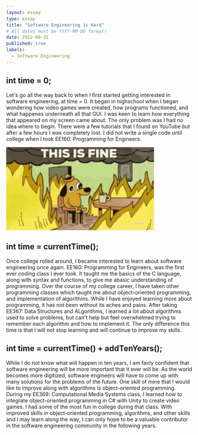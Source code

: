 ```yaml
---
layout: essay
type: essay
title: "Software Engineering is Hard"
# All dates must be YYYY-MM-DD format!
date: 2022-08-31
published: true
labels:
  - Software Engineering
---
```


## int time = 0;

Let's go all the way back to when I first started getting interested in software engineering, at time = 0. It began in highschool when I began wondering how video games were created, how programs functioned, and what happenes underneath all that GUI. I was keen to learn how everything that appeared on my screen came about. The only problem was I had no idea where to begin. There were a few tutorials that I found on YouTube but after a few hours I was completely lost. I did not write a single code until college when I took EE160: Programming for Engineers.

<img width="400px" class="rounded float-start pe-4" src="../img/this-is-fine.gif">

## int time = currentTime();

Once college rolled around, I became interested to learn about software engineering once again. EE160: Programming for Engineers, was the first ever coding class I ever took. It taught me the basics of the C language, along with syntax and functions, to give me  abasic understanding of programming. Over the course of my college career, I have taken other programming classes which taught me about object-oriented programming, and implementation of algorithms. While I have enjoyed learning more about programming, it has not been without its aches and pains. After taking EE367: Data Structures and ALgorithms, I learned a lot about algorithms used to solve problems, but can't help but feel overwhelmed trying to remember each algorithm and how to implement it. The only difference this time is that I will not stop learning and will continue to improve my skills.

## int time = currentTime() + addTenYears();

While I do not know what will happen in ten years, I am fairly confident that software engineering will be more important that it ever will be. As the world becomes more digitized, software engineers will have to come up with many solutions for the problems of the future. One skill of mine that I would like to improve along with algorithms is object-oriented programming. During my EE369: Computational Media Systems class, I learned how to integrate object-oriented programming in C# with Unity to create video games. I had some of the most fun in college during that class. With improved skills in object-oriented programming, algorithms, and other skills and I may learn along the way, I can only hope to be a valuable contributor in the software engineering community in the following years.
